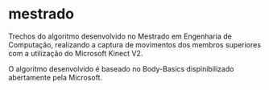 # mestrado
Trechos do algoritmo desenvolvido no Mestrado em Engenharia de Computação, realizando a captura de movimentos dos membros superiores com a utilização do Microsoft Kinect V2.

O algoritmo desenvolvido é baseado no Body-Basics dispinibilizado abertamente pela Microsoft.

